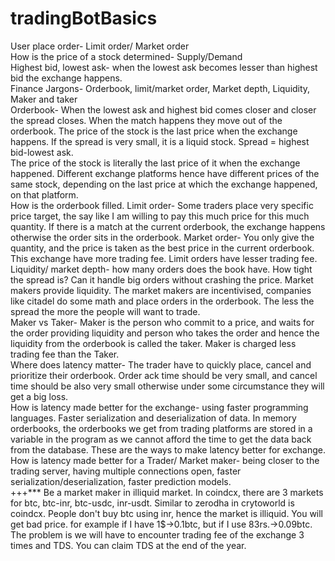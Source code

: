 # tradingBotBasics  
User place order- Limit order/ Market order  
How is the price of a stock determined- Supply/Demand  
Highest bid, lowest ask- when the lowest ask becomes lesser than highest bid the exchange happens.  
Finance Jargons- Orderbook, limit/market order, Market depth, Liquidity, Maker and taker  
Orderbook- When the lowest ask and highest bid comes closer and closer the spread closes. When the match happens they move out of the orderbook. The price of the stock is the last price when the exchange happens. If the spread is very small, it is a liquid stock. Spread = highest bid-lowest ask.  
The price of the stock is literally the last price of it when the exchange happened. Different exchange platforms hence have different prices of the same stock, depending on the last price at which the exchange happened, on that platform.  
How is the orderbook filled. Limit order- Some traders place very specific price target, the say like I am willing to pay this much price for this much quantity. If there is a match at the current orderbook, the exchange happens otherwise the order sits in the orderbook. Market order- You only give the quantity, and the price is taken as the best price in the current orderbook. This exchange have more trading fee. Limit orders have lesser trading fee.  
Liquidity/ market depth- how many orders does the book have. How tight the spread is? Can it handle big orders without crashing the price. Market makers provide liquidity. The market makers are incentivised, companies like citadel do some math and place orders in the orderbook. The less the spread the more the people will want to trade.  
Maker vs Taker- Maker is the person who commit to a price, and waits for the order providing liquidity and person who takes the order and hence the liquidity from the orderbook is called the taker. Maker is charged less trading fee than the Taker.  
Where does latency matter- The trader have to quickly place, cancel and prioritize their orderbook. Order ack time should be very small, and cancel time should be also very small otherwise under some circumstance they will get a big loss.  
How is latency made better for the exchange- using faster programming languages. Faster serialization and deserialization of data. In memory orderbooks, the orderbooks we get from trading platforms are stored in a variable in the program as we cannot afford the time to get the data back from the database. These are the ways to make latency better for exchange.
How is latency made better for a Trader/ Market maker- being closer to the trading server, having multiple connections open, faster serialization/deserialization, faster prediction models.  
+++***
Be a market maker in illiquid market. In coindcx, there are 3 markets for btc, btc-inr, btc-usdc, inr-usdt. Similar to zerodha in crytoworld is coindcx. People don't buy btc using inr, hence the market is illiquid. You will get bad price. for example if I have 1$->0.1btc, but if I use 83rs.->0.09btc. The problem is we will have to encounter trading fee of the exchange 3 times and TDS. You can claim TDS at the end of the year.
